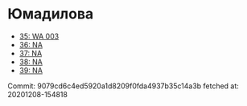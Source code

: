# Юмадилова
- [35: WA 003](35.md)
- [36: NA](36.md)
- [37: NA](37.md)
- [38: NA](38.md)
- [39: NA](39.md)

Commit: 9079cd6c4ed5920a1d8209f0fda4937b35c14a3b
 fetched at: 20201208-154818
